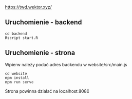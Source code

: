 https://twd.wektor.xyz/

## Uruchomienie - backend
```
cd backend
Rscript start.R
```

## Uruchomienie - strona
Wpierw należy podać adres backendu w website/src/main.js
```
cd website
npm install
npm run serve
```
Strona powinna działać na localhost:8080

